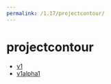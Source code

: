 ```yaml
---
permalink: /1.17/projectcontour/
---
```


# projectcontour



* [v1](v1/index.md)
* [v1alpha1](v1alpha1/index.md)